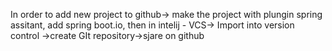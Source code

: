 In order to add new project to github-> make the project with plungin spring assitant, add spring boot.io,
then in intelij - VCS-> Import into version control ->create GIt repository->sjare on github